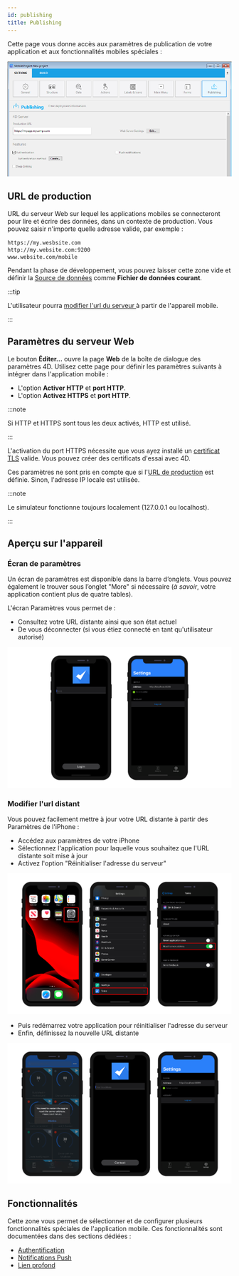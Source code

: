 ```yaml
---
id: publishing
title: Publishing
---
```


Cette page vous donne accès aux paramètres de publication de votre application et aux fonctionnalités mobiles spéciales :


![Publishing section](img/publishing.png)


## URL de production

URL du serveur Web sur lequel les applications mobiles se connecteront pour lire et écrire des données, dans un contexte de production. Vous pouvez saisir n'importe quelle adresse valide, par exemple :

```
https://my.wesbsite.com
http://my.website.com:9200
www.website.com/mobile
```

Pendant la phase de développement, vous pouvez laisser cette zone vide et définir la [Source de données](data.md) comme **Fichier de données courant**.

:::tip

L'utilisateur pourra [modifier l'url du serveur ](#modify-remote-url) à partir de l'appareil mobile.

:::



## Paramètres du serveur Web

Le bouton **Éditer...** ouvre la page **Web** de la boîte de dialogue des paramètres 4D. Utilisez cette page pour définir les paramètres suivants à intégrer dans l'application mobile :

- L'option **Activer HTTP** et **port HTTP**.
- L'option **Activez HTTPS** et **port HTTP**.

:::note

Si HTTP et HTTPS sont tous les deux activés, HTTP est utilisé.

:::

L'activation du port HTTPS nécessite que vous ayez installé un [certificat TLS](https://developer.4d.com/docs/Admin/tls.html) valide. Vous pouvez créer des certificats d'essai avec 4D.

Ces paramètres ne sont pris en compte que si l'[URL de production](#production-url) est définie. Sinon, l'adresse IP locale est utilisée.

:::note

Le simulateur fonctionne toujours localement (127.0.0.1 ou localhost).

:::

## Aperçu sur l'appareil

### Écran de paramètres

Un écran de paramètres est disponible dans la barre d’onglets. Vous pouvez également le trouver sous l’onglet "More" si nécessaire (*à savoir*, votre application contient plus de quatre tables).

L'écran Paramètres vous permet de :

* Consultez votre URL distante ainsi que son état actuel
* De vous déconnecter (si vous étiez connecté en tant qu'utilisateur autorisé)

![Login & Settings screen](img/Login-Settings-screen-Publishing-section-4D-for-iOS.png)


### Modifier l'url distant

Vous pouvez facilement mettre à jour votre URL distante à partir des Paramètres de l'iPhone :

* Accédez aux paramètres de votre iPhone
* Sélectionnez l'application pour laquelle vous souhaitez que l'URL distante soit mise à jour
* Activez l'option "Réinitialiser l'adresse du serveur"

![Reset remote url](img/Reset-remote-url.png)

* Puis redémarrez votre application pour réinitialiser l'adresse du serveur
* Enfin, définissez la nouvelle URL distante

![Update remote url](img/Update-remote-url.png)


## Fonctionnalités

Cette zone vous permet de sélectionner et de configurer plusieurs fonctionnalités spéciales de l'application mobile. Ces fonctionnalités sont documentées dans des sections dédiées :

- [Authentification](../special-features/authentication.md)
- [Notifications Push](../special-features/push-notification.md)
- [Lien profond](../special-features/deep-linking)


